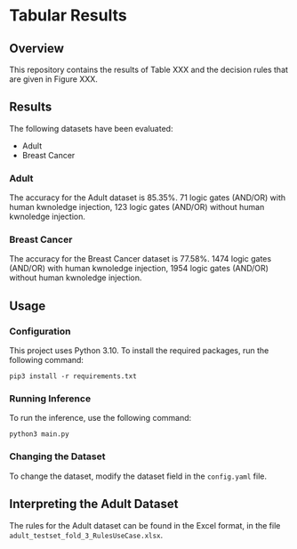 # Tabular Results

## Overview

This repository contains the results of Table XXX and the decision rules that are given in Figure XXX.

## Results

The following datasets have been evaluated:

- Adult
- Breast Cancer

### Adult
The accuracy for the Adult dataset is 85.35%.
71 logic gates (AND/OR) with human kwnoledge injection, 123 logic gates (AND/OR) without human kwnoledge injection.

### Breast Cancer
The accuracy for the Breast Cancer dataset is 77.58%.
1474 logic gates (AND/OR) with human kwnoledge injection, 1954 logic gates (AND/OR) without human kwnoledge injection.

## Usage

### Configuration
This project uses Python 3.10. To install the required packages, run the following command:

```
pip3 install -r requirements.txt
```

### Running Inference

To run the inference, use the following command:

```
python3 main.py
```

### Changing the Dataset

To change the dataset, modify the dataset field in the `config.yaml` file.

## Interpreting the Adult Dataset

The rules for the Adult dataset can be found in the Excel format, in the file `adult_testset_fold_3_RulesUseCase.xlsx`.